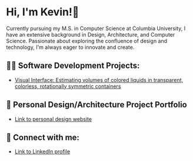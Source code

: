 
<!--
**kevinli7377/kevinli7377** is a ✨ _special_ ✨ repository because its `README.md` (this file) appears on your GitHub profile.

Here are some ideas to get you started:

- 🔭 I’m currently working on ...
- 🌱 I’m currently learning ...
- 👯 I’m looking to collaborate on ...
- 🤔 I’m looking for help with ...
- 💬 Ask me about ...
- 📫 How to reach me: ...
- 😄 Pronouns: ...
- ⚡ Fun fact: ...
-->

<h1>Hi, I'm Kevin!👋</h1>

<span>Currently pursuing my M.S. in Computer Science at Columbia University, I have an extensive background in Design, Architecture, and Computer Science. Passionate about exploring the confluence of design and technology, I'm always eager to innovate and create.</span>

<h2>👨‍💻 Software Development Projects:</h2>
<ul>
    <li><a href="https://github.com/kevinli7377/COMS4735_project">Visual Interface: Estimating volumes of colored liquids in transparent, colorless, rotationally symmetric containers </a></li>
</ul>
<!-- You can list some of your significant projects here with brief descriptions and links -->

<h2>📘 Personal Design/Architecture Project Portfolio</h2>
<ul>
  <li><a href="https://www.kevinlidesigns.com" target="_blank" rel="noopener noreferrer">Link to personal design website</a></li>
</ul>

<h2>🤳 Connect with me:</h2>
<ul>
  <li><a href="https://www.linkedin.com/in/kevinli7377" target="_blank" rel="noopener noreferrer">Link to LinkedIn profile</a></li>
</ul>